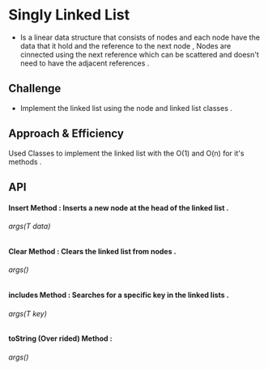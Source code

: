 # Singly Linked List
- Is a linear data structure that consists of nodes and each node have the data that it hold and the reference to the next node ,
Nodes are cinnected using the next reference which can be scattered and doesn't need to have the adjacent references .

## Challenge
- Implement the linked list using the node and linked list classes .

## Approach & Efficiency
Used Classes to implement the linked list with the O(1) and O(n) for it's methods .

## API
#### Insert Method : Inserts a new node at the head of the linked list .
###### args(T data)
#### Clear Method : Clears the linked list from nodes .
###### args()
#### includes Method : Searches for a specific key in the linked lists .
###### args(T key)
#### toString (Over rided) Method :
###### args()